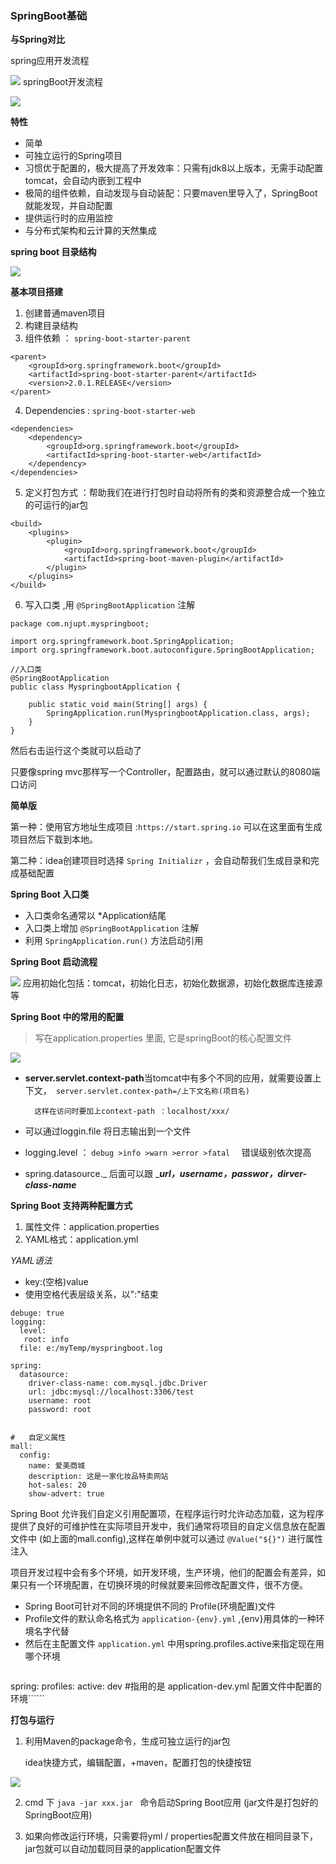 ### SpringBoot基础


**与Spring对比**

spring应用开发流程

![](README/Image.png)
springBoot开发流程



![](README/Image1.png)

**特性**

* 简单
* 可独立运行的Spring项目
* 习惯优于配置的，极大提高了开发效率：只需有jdk8以上版本，无需手动配置tomcat，会自动内嵌到工程中
* 极简的组件依赖，自动发现与自动装配：只要maven里导入了，SpringBoot就能发现，并自动配置
* 提供运行时的应用监控
* 与分布式架构和云计算的天然集成

**spring boot 目录结构**



![](README/Image2.png)




**基本项目搭建**

1. 创建普通maven项目
1. 构建目录结构
1. 组件依赖 ： `spring-boot-starter-parent` 

```
<parent>
    <groupId>org.springframework.boot</groupId>
    <artifactId>spring-boot-starter-parent</artifactId>
    <version>2.0.1.RELEASE</version>
</parent>
```

4. Dependencies  : `spring-boot-starter-web` 

```
<dependencies>
    <dependency>
        <groupId>org.springframework.boot</groupId>
        <artifactId>spring-boot-starter-web</artifactId>
    </dependency>
</dependencies>
```

5. 定义打包方式  ：帮助我们在进行打包时自动将所有的类和资源整合成一个独立的可运行的jar包

```
<build>
    <plugins>
        <plugin>
            <groupId>org.springframework.boot</groupId>
            <artifactId>spring-boot-maven-plugin</artifactId>
        </plugin>
    </plugins>
</build>
```
6. 写入口类 ,用 `@SpringBootApplication` 注解

```
package com.njupt.myspringboot;

import org.springframework.boot.SpringApplication;
import org.springframework.boot.autoconfigure.SpringBootApplication;

//入口类
@SpringBootApplication
public class MyspringbootApplication {

    public static void main(String[] args) {
        SpringApplication.run(MyspringbootApplication.class, args);
    }
}
```
然后右击运行这个类就可以启动了

只要像spring mvc那样写一个Controller，配置路由，就可以通过默认的8080端口访问


**简单版**

第一种：使用官方地址生成项目 :`https://start.spring.io`   可以在这里面有生成项目然后下载到本地。

第二种：idea创建项目时选择 `Spring Initializr` ，会自动帮我们生成目录和完成基础配置



**Spring Boot 入口类**

* 入口类命名通常以 *Application结尾
* 入口类上增加  `@SpringBootApplication` 注解
* 利用 `SpringApplication.run()`  方法启动引用

**Spring Boot 启动流程**



![](README/Image3.png)
应用初始化包括：tomcat，初始化日志，初始化数据源，初始化数据库连接源 等



**Spring Boot 中的常用的配置**

> 写在application.properties 里面, 它是springBoot的核心配置文件



![](README/Image4.png)
* **server.servlet.context-path**当tomcat中有多个不同的应用，就需要设置上下文，` server.servlet.contex-path=/上下文名称(项目名)`

        这样在访问时要加上context-path ：localhost/xxx/

* 可以通过loggin.file 将日志输出到一个文件
* logging.level ：  `debug >info >warn >error >fatal  `     错误级别依次提高
* spring.datasource._      后面可以跟 _**_url，username，passwor，dirver\-class\-name_**





**Spring Boot 支持两种配置方式**

1. 属性文件：application.properties
1. YAML格式：application.yml

_YAML语法_

* key:(空格)value
* 使用空格代表层级关系，以":"结束


```
debuge: true
logging:
  level:
   root: info
  file: e:/myTemp/myspringboot.log

spring:
  datasource:
    driver-class-name: com.mysql.jdbc.Driver
    url: jdbc:mysql://localhost:3306/test
    username: root
    password: root


#   自定义属性
mall:
  config:
    name: 爱美商城
    description: 这是一家化妆品特卖网站
    hot-sales: 20
    show-advert: true
```


Spring Boot 允许我们自定义引用配置项，在程序运行时允许动态加载，这为程序提供了良好的可维护性在实际项目开发中，我们通常将项目的自定义信息放在配置文件中  \(如上面的mall.config\),这样在单例中就可以通过  `@Value("${}")`  进行属性注入



项目开发过程中会有多个环境，如开发环境，生产环境，他们的配置会有差异，如果只有一个环境配置，在切换环境的时候就要来回修改配置文件，很不方便。



* Spring Boot可针对不同的环境提供不同的 Profile(环境配置)文件
* Profile文件的默认命名格式为  `application-{env}.yml`  ,{env}用具体的一种环境名字代替
* 然后在主配置文件 `application.yml` 中用spring.profiles.active来指定现在用哪个环境

```
```
spring:
  profiles:
    active: dev      #指用的是 application-dev.yml 配置文件中配置的环境``````


**打包与运行**

 1. 利用Maven的package命令，生成可独立运行的jar包 

      idea快捷方式，编辑配置，+maven，配置打包的快捷按钮



![](README/Image5.png)


2. cmd 下  `java -jar xxx.jar `   命令启动Spring Boot应用  (jar文件是打包好的SpringBoot应用\)

3. 如果向修改运行环境，只需要将yml / properties配置文件放在相同目录下，jar包就可以自动加载同目录的application配置文件


